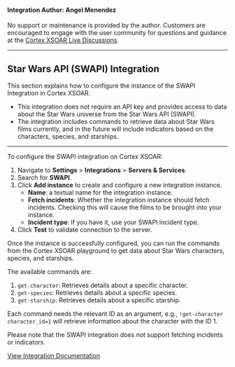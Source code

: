#### Integration Author: Angel Menendez

No support or maintenance is provided by the author. Customers are encouraged to engage with the user community for questions and guidance at the [Cortex XSOAR Live Discussions](https://live.paloaltonetworks.com/t5/cortex-xsoar-discussions/bd-p/Cortex_XSOAR_Discussions).
***
## Star Wars API (SWAPI) Integration
This section explains how to configure the instance of the SWAPI Integration in Cortex XSOAR.

- This integration does not require an API key and provides access to data about the Star Wars universe from the Star Wars API (SWAPI).
- The integration includes commands to retrieve data about Star Wars films currently, and in the future will include indicators based on the characters, species, and starships.

---
To configure the SWAPI integration on Cortex XSOAR:

1. Navigate to **Settings** > **Integrations** > **Servers & Services**.
2. Search for **SWAPI**.
3. Click **Add instance** to create and configure a new integration instance.
   - **Name**: a textual name for the integration instance.
   - **Fetch incidents**: Whether the integration instance should fetch incidents. Checking this will cause the films to be brought into your instance.
   - **Incident type**: If you have it, use your SWAPI incident type. 
4. Click **Test** to validate connection to the server.

Once the instance is successfully configured, you can run the commands from the Cortex XSOAR playground to get data about Star Wars characters, species, and starships.

The available commands are:

1. `get-character`: Retrieves details about a specific character.
2. `get-species`: Retrieves details about a specific species.
3. `get-starship`: Retrieves details about a specific starship.

Each command needs the relevant ID as an argument, e.g., `!get-character character_id=1` will retrieve information about the character with the ID 1.

Please note that the SWAPI integration does not support fetching incidents or indicators.

[View Integration Documentation](https://xsoar.pan.dev/docs/reference/integrations/swapi)
